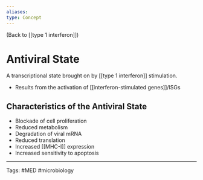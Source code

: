 ```yaml
---
aliases: 
type: Concept
---
```


(Back to [[type 1 interferon]])

# Antiviral State

A transcriptional state brought on by [[type 1 interferon]] stimulation.
- Results from the activation of [[interferon-stimulated genes]]/ISGs

## Characteristics of the Antiviral State
- Blockade of cell proliferation
- Reduced metabolism
- Degradation of viral mRNA
- Reduced translation
- Increased [[MHC-I]] expression
- Increased sensitivity to apoptosis

---
Tags: #MED #microbiology 